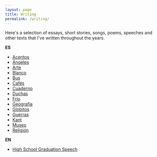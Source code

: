 ```yaml
---
layout: page
title: Writing
permalink: /writing/
---
```


Here's a selection of essays, short stories, songs, poems, speeches and other
texts that I've written throughout the years.

**ES**

- [Acentos](/writing/es/acentos)
- [Ángeles](/writing/es/angeles)
- [Arte](/writing/es/arte)
- [Blanco](/writing/es/blanco)
- [Bus](/writing/es/bus)
- [Cafés](/writing/es/cafes)
- [Cuaderno](/writing/es/cuaderno)
- [Duchas](/writing/es/duchas)
- [Frío](/writing/es/frio)
- [Geografía](/writing/es/geografia)
- [Globitos](/writing/es/globitos)
- [Guerras](/writing/es/guerras)
- [Kant](/writing/es/kant)
- [Museo](/writing/es/museo)
- [Religión](/writing/es/religion)

**EN**

- [High School Graduation Speech](/writing/en/high-school-graduation-speech)

